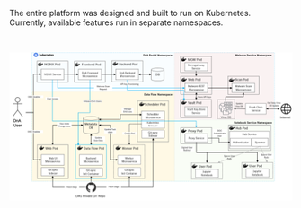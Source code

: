 The entire platform was designed and built to run on Kubernetes. <br>
Currently, available features run in separate namespaces.

<br>
<a name="DnA Platform - DnA Architecture">
<p align="center">
<img alt="DnA Platform - DnA Architecture" src="/docs/images/DnAArchitecture.png" style="max-width:100%">
</p>
</a>
